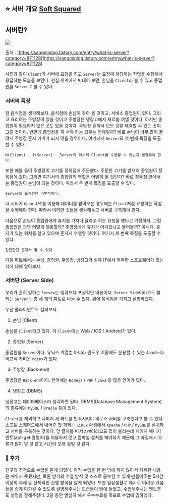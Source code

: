 ## :star: 서버 개요 [Soft Squared](https://apply.softsquared.com)

## 서버란?

![](https://user-images.githubusercontent.com/46131688/104481633-5bd03c00-5609-11eb-8502-c26258348162.png)

출처 : [https://sangminlog.tistory.com/entry/what-is-server?category=871128](https://sangminlog.tistory.com/entry/what-is-server?category=871128)

사진과 같이 `Client`가 서버에 요청을 하고 `Server`는 요청에 해당하는 작업을 수행해서 응답하는 모습을 보인다. 현실 세계에서 빗대어 보면, 손님을 `Client`라 볼 수 있고 종업원을 `Server`로 볼 수 있다.

### 서버의 특징
한 음식점을 생각해보자. 음식점에 손님이 찾아 올 것이고, 서비스 종업원이 있다. 그리고 요리하는 주방장이 있을 것이고 주방장은 냉장고에서 재료를 꺼낼 것이다. 하지만 종업원이 필요하지 않은 곳도 있을 것이다. 주방장 혼자서 모든 것을 해결할 수 있는 곳이 그럴 것이다. 반면에 종업원을 꼭 서야 하는 경우는 언제일까? 바로 손님이 너무 많이 몰려서 주방장 혼자 커버가 되지 않을 경우이다. 여기에서 `Server`의 첫 번째 특징을 도출할 수 있다.

```
N(Client) : 1(Server) - Server가 다수의 Client를 수용할 수 있는지 생각해야 한다.
```

또한 예를 들어 주방장이 고기를 정육점에 주문했다. 주문한 고기를 받으러 종업원이 정육점에 갔다. 그러면 여기서의 종업원의 역할은 어떻게 될 것인가? 바로 정육점 안에서는 종업원이 손님이 되는 것이다. 따라서 두 번째 특징을 도출할 수 있다.

```
Server의 포지션은 가변적이다.
```

내 서버가 `Open API`를 이용해 데이터를 받아오는 경우에는 `Client`처럼 요청하는 작업을 수행해야 한다. 따라서 이러한 것들을 생각해두고 서버를 구축해야 한다.

다음으로 손님이 종업원에게 휴지를 가져다 달라고 하는 요청을 했다고 가정하자. 그럼 종업원은 과연 어떻게 행동할까? 주방장에게 휴지가 어디있냐고 물어볼까? 아니다. 휴지가 있는 위치를 알고 있으며 혼자서 수행할 것이다. 여기서 세 번째 특징을 도출할 수 있다.

```
간단한건 혼자서 할 수 있다.
```

다음 파트에서는 손님, 종업원, 주방장, 냉장고가 실제 IT에서 어떠한 소프트웨어가 있는지에 대해 알아보자.

### 서버단 (Server Side)

우리가 흔히 말하는 `Server`는 생각보다 포괄적인 내용이다. `Server Side`이라고도 불리는 `Server`는 총 세 개의 파트로 나눌 수 있다. 위에 음식점을 가지고 설명하겠다.

우선 클라이언트도 살펴보자.

1. 손님 (Client)

손님을 `Client`라고 했다. 이 `Client`에는 Web / IOS / Android가 있다.

2. 종업원 (Server)

종업원을 `Server`이다. 유닉스 계열뿐 아니라 윈도우 기종에도 운용할 수 있는 `Apache`나 비교적 가벼운 `nginx`가 있다.

3. 주방장 (Back-end)

주방장은 `Back-end`이다. 언어에는 `Nodejs` / `PHP` / `Java` 등 많은 언어가 있다.

4. 냉장고 (DBMS)

냉장고는 데이터베이스라 생각하면 된다. DBMS(Database Management System)의 종류에는 `MySQL` / `Oracle` 등이 있다.

`Client`를 제외하고 나머지 세 파트를 만족시켜야 비로소 서버를 구축했다고 볼 수 있다. 소프트 스퀘어드에서 내어준 첫 과제는 `Linux` 환경에서 `Apache` / `PHP` / `MySQL`를 설치하고 서버를 구축하는 것이다. 앞 글자를 따서 `APM`이라고도 많이 불리는데 패키지 매니지먼트(apt-get 명령어)를 이용하지 않고 컴파일 설치를 해야하기 때문에 그 과정에서 오류가 많이 날 것 같고 시간이 오래 걸릴 것 같다.

### 📝  후기
친구의 추천으로 수업을 듣게 되었다. 아직 수업을 한 번 밖에 하지 않아서 자세한 내용은 배우지 못했지만, 토론 방식의 수업 방식 및 스스로 공부할 수 있게 만들어주는 5시간 이상의 과제 등 전체적인 진행 방식을 알게 되었다. 또한 일상생활로 예시로 어려운 개념들을 쉽게 다가갈 수 있도록 설명해주시는 모습들이 맘에 들었고, 수업해주시는 멘토분도 설명을 잘해주셨다. 2달 동안 열심히 해서 우수수료를 목표로 수업에 임하겠다.